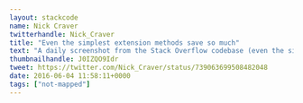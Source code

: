 ```yaml
---
layout: stackcode
name: Nick Craver
twitterhandle: Nick_Craver
title: "Even the simplest extension methods save so much"
text: "A daily screenshot from the Stack Overflow codebase (even the simplest extension methods save so much). "
thumbnailhandle: J0IZQO9Idr
tweet: https://twitter.com/Nick_Craver/status/739063699508482048
date: 2016-06-04 11:58:11+0000
tags: ["not-mapped"]
---
```

